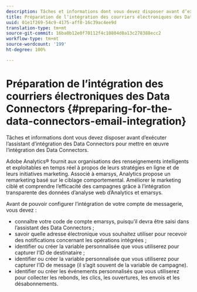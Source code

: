 ```yaml
---
description: Tâches et informations dont vous devez disposer avant d’exécuter l’assistant d’intégration des Data Connectors pour mettre en œuvre l’intégration des Data Connectors.
title: Préparation de l’intégration des courriers électroniques des Data Connectors
uuid: 01e1f269-54c9-4175-aff8-16c39ac4ee9d
translation-type: tm+mt
source-git-commit: 16ba0b12e0f70112f4c10804d0a13c278388ecc2
workflow-type: tm+mt
source-wordcount: '199'
ht-degree: 100%

---
```



# Préparation de l’intégration des courriers électroniques des Data Connectors {#preparing-for-the-data-connectors-email-integration}

Tâches et informations dont vous devez disposer avant d’exécuter l’assistant d’intégration des Data Connectors pour mettre en œuvre l’intégration des Data Connectors.

Adobe Analytics® fournit aux organisations des renseignements intelligents et exploitables en temps réel à propos de leurs stratégies en ligne et de leurs initiatives marketing. Associé à emarsys, Analytics propose un remarketing basé sur le ciblage comportemental. Améliorer le marketing ciblé et comprendre l’efficacité des campagnes grâce à l’intégration transparente des données d’analyse web d’Analytics et emarsys.

Avant de pouvoir configurer l’intégration de votre compte de messagerie, vous devez :

* connaître votre code de compte emarsys, puisqu’il devra être saisi dans l’assistant des Data Connectors ;
* savoir quelle adresse électronique vous souhaitez utiliser pour recevoir des notifications concernant les opérations intégrées ;
* identifier ou créer la variable personnalisée que vous utiliserez pour capturer l’ID de destinataire ;
* identifier ou créer la variable personnalisée que vous utiliserez pour capturer l’ID de message (il s’agit souvent de la variable de campagne).
* identifier ou créer les événements personnalisés que vous utiliserez pour collecter les rebonds, les clics, les ouvertures, les envois et les désabonnements.

